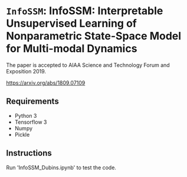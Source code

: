 # `InfoSSM`: InfoSSM: Interpretable Unsupervised Learning of Nonparametric State-Space Model for Multi-modal Dynamics

The paper is accepted to AIAA Science and Technology Forum and Exposition 2019.

https://arxiv.org/abs/1809.07109

## Requirements

- Python 3
- Tensorflow 3
- Numpy
- Pickle

## Instructions

Run 'InfoSSM_Dubins.ipynb' to test the code.
